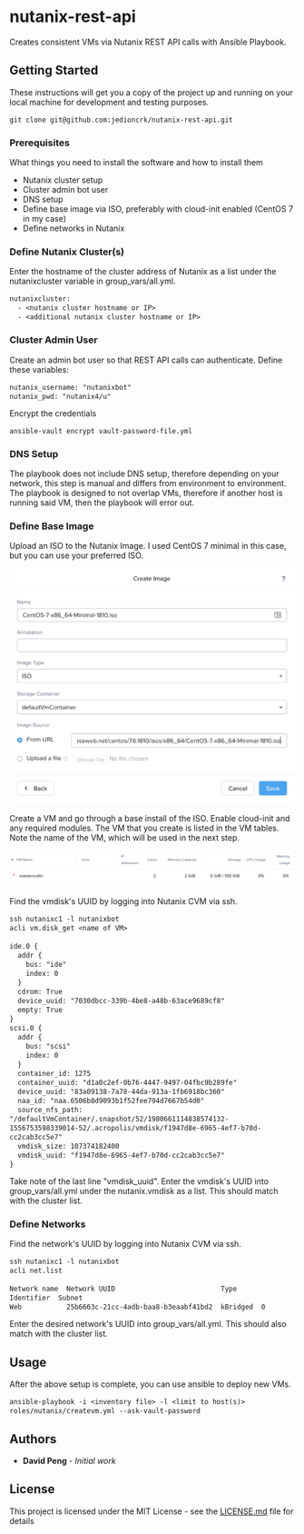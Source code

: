 # nutanix-rest-api
Creates consistent VMs via Nutanix REST API calls with Ansible Playbook.

## Getting Started

These instructions will get you a copy of the project up and running on your local machine for development and testing purposes.

```
git clone git@github.com:jedioncrk/nutanix-rest-api.git
```

### Prerequisites

What things you need to install the software and how to install them

- Nutanix cluster setup
- Cluster admin bot user
- DNS setup
- Define base image via ISO, preferably with cloud-init enabled (CentOS 7 in my case)
- Define networks in Nutanix

### Define Nutanix Cluster(s)

Enter the hostname of the cluster address of Nutanix as a list under the nutanixcluster variable in group_vars/all.yml.

```
nutanixcluster:
  - <nutanix cluster hostname or IP>
  - <additional nutanix cluster hostname or IP>
```

### Cluster Admin User

Create an admin bot user so that REST API calls can authenticate.  Define these variables:

```
nutanix_username: "nutanixbot"
nutanix_pwd: "nutanix4/u"
```

Encrypt the credentials

```
ansible-vault encrypt vault-password-file.yml
```

### DNS Setup

The playbook does not include DNS setup, therefore depending on your network, this step is manual and differs
from environment to environment.  The playbook is designed to not overlap VMs, therefore if another host is 
running said VM, then the playbook will error out.

### Define Base Image

Upload an ISO to the Nutanix Image.  I used CentOS 7 minimal in this case, but you can use your preferred ISO.

![ISO upload](imageupload.png)

Create a VM and go through a base install of the ISO.  Enable cloud-init and any required modules.
The VM that you create is listed in the VM tables.  Note the name of the VM, which will be used in the next step.

![VM list](vmlist.png)

Find the vmdisk's UUID by logging into Nutanix CVM via ssh.

```
ssh nutanixc1 -l nutanixbot
acli vm.disk_get <name of VM>

ide.0 {
  addr {
    bus: "ide"
    index: 0
  }
  cdrom: True
  device_uuid: "7030dbcc-339b-4be8-a48b-63ace9689cf8"
  empty: True
}
scsi.0 {
  addr {
    bus: "scsi"
    index: 0
  }
  container_id: 1275
  container_uuid: "d1a0c2ef-0b76-4447-9497-04fbc9b289fe"
  device_uuid: "83a09138-7a78-44da-913a-1fb6918bc360"
  naa_id: "naa.6506b8d9093b1f52fee794d7667b54d0"
  source_nfs_path: "/defaultVmContainer/.snapshot/52/1980661114838574132-1556753598339014-52/.acropolis/vmdisk/f1947d8e-6965-4ef7-b70d-cc2cab3cc5e7"
  vmdisk_size: 107374182400
  vmdisk_uuid: "f1947d8e-6965-4ef7-b70d-cc2cab3cc5e7"
}
```

Take note of the last line "vmdisk_uuid".  Enter the vmdisk's UUID into group_vars/all.yml under the nutanix.vmdisk as a list.  This should match with the cluster list.

### Define Networks

Find the network's UUID by logging into Nutanix CVM via ssh.

```
ssh nutanixc1 -l nutanixbot
acli net.list

Network name  Network UUID                          Type      Identifier  Subnet
Web           25b6663c-21cc-4adb-baa8-b3eaabf41bd2  kBridged  0
```
Enter the desired network's UUID into group_vars/all.yml.  This should also match with the cluster list.

## Usage

After the above setup is complete, you can use ansible to deploy new VMs.

```
ansible-playbook -i <inventory file> -l <limit to host(s)> roles/nutanix/createvm.yml --ask-vault-password
```

## Authors

* **David Peng** - *Initial work*

## License

This project is licensed under the MIT License - see the [LICENSE.md](LICENSE.md) file for details

